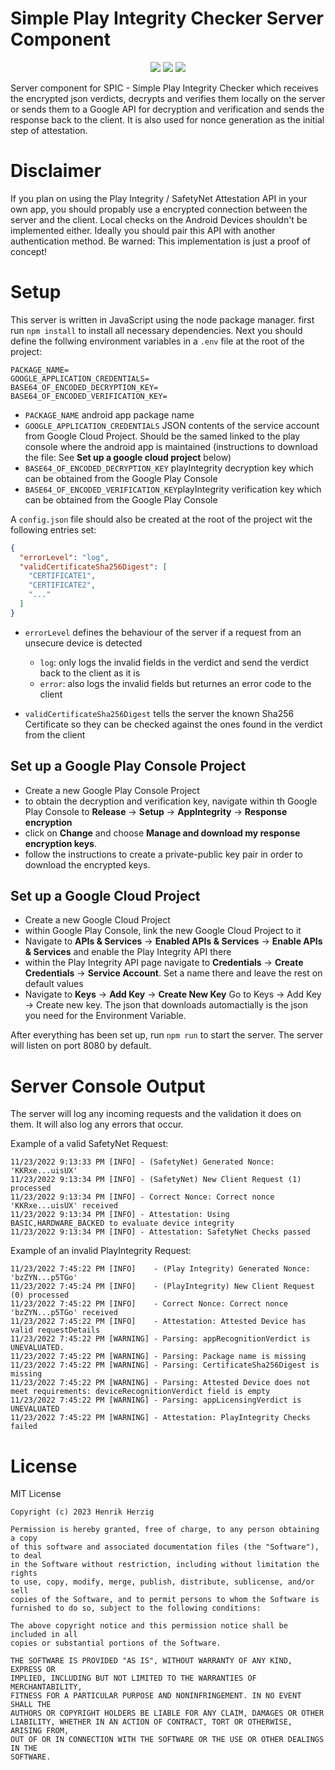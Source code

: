 # Simple Play Integrity Checker Server Component

<p align="center">
  <a href="https://opensource.org/licenses/MIT"><img src="https://img.shields.io/badge/License-MIT-green.svg"></a>
  <img src="https://img.shields.io/badge/JavaScript-F7DF1E?&logo=javascript&logoColor=black">
  <a href="https://github.com/herzhenr/spic-server/releases"><img src="https://img.shields.io/github/release/herzhenr/spic-server.svg?logo=github&color=blue"></a>
</p>

Server component for SPIC - Simple Play Integrity Checker which receives the encrypted json verdicts, decrypts and verifies them locally on the server or sends them to a Google API for decryption and verification and sends the response back to the client. It is also used for nonce generation as the initial step of attestation.

# Disclaimer
If you plan on using the Play Integrity / SafetyNet Attestation API in your own app, you should propably use a encrypted connection between the server and the client. Local checks on the Android Devices shouldn't be implemented either. Ideally you should pair this API with another authentication method. Be warned: This implementation is just a proof of concept!
# Setup

This server is written in JavaScript using the node package manager. first run `npm install` to install all necessary dependencies. Next you should define the follwing environment variables in a `.env` file at the root of the project:

```
PACKAGE_NAME=
GOOGLE_APPLICATION_CREDENTIALS=
BASE64_OF_ENCODED_DECRYPTION_KEY=
BASE64_OF_ENCODED_VERIFICATION_KEY=
```

- `PACKAGE_NAME` android app package name
- `GOOGLE_APPLICATION_CREDENTIALS` JSON contents of the service account from Google Cloud Project. Should be the samed linked to the play console where the android app is maintained (instructions to download the file: See **Set up a google cloud project** below)
- `BASE64_OF_ENCODED_DECRYPTION_KEY` playIntegrity decryption key which can be obtained from the Google Play Console
- `BASE64_OF_ENCODED_VERIFICATION_KEY`playIntegrity verification key which can be obtained from the Google Play Console

A `config.json` file should also be created at the root of the project wit the following entries set:

```json
{
  "errorLevel": "log",
  "validCertificateSha256Digest": [
    "CERTIFICATE1",
    "CERTIFICATE2",
    "..."
  ]
}
```
- `errorLevel` defines the behaviour of the server if a request from an unsecure device is detected
  - `log`: only logs the invalid fields in the verdict and send the verdict back to the client as it is
  - `error`: also logs the invalid fields but returnes an error code to the client

- `validCertificateSha256Digest` tells the server the known Sha256 Certificate so they can be checked against the ones found in the verdict from the client
## Set up a Google Play Console Project
- Create a new Google Play Console Project
- to obtain the decryption and verification key, navigate within th Google Play Console to **Release** -> **Setup** -> **AppIntegrity** -> **Response encryption**
- click on **Change** and choose **Manage and download my response encryption keys**.
- follow the instructions to create a private-public key pair in order to download the encrypted keys.

## Set up a Google Cloud Project
- Create a new Google Cloud Project
- within Google Play Console, link the new Google Cloud Project to it
- Navigate to **APIs & Services** -> **Enabled APIs & Services** -> **Enable APIs & Services** and enable the Play Integrity API there
- within the Play Integrity API page navigate to **Credentials** -> **Create Credentials** -> **Service Account**. Set a name there and leave the rest on default values
- Navigate to **Keys** -> **Add Key** -> **Create New Key**
Go to Keys -> Add Key -> Create new key. The json that downloads automactially is the json you need for the Environment Variable.

After everything has been set up, run `npm run` to start the server. The server will listen on port 8080 by default.

# Server Console Output
The server will log any incoming requests and the validation it does on them. It will also log any errors that occur.

Example of a valid SafetyNet Request:
```
11/23/2022 9:13:33 PM [INFO] - (SafetyNet) Generated Nonce: 'KKRxe...uisUX'
11/23/2022 9:13:34 PM [INFO] - (SafetyNet) New Client Request (1) processed
11/23/2022 9:13:34 PM [INFO] - Correct Nonce: Correct nonce 'KKRxe...uisUX' received
11/23/2022 9:13:34 PM [INFO] - Attestation: Using BASIC,HARDWARE_BACKED to evaluate device integrity
11/23/2022 9:13:34 PM [INFO] - Attestation: SafetyNet Checks passed
```

Example of an invalid PlayIntegrity Request:
```
11/23/2022 7:45:22 PM [INFO]    - (Play Integrity) Generated Nonce: 'bzZYN...p5TGo'
11/23/2022 7:45:24 PM [INFO]    - (PlayIntegrity) New Client Request (0) processed
11/23/2022 7:45:22 PM [INFO]    - Correct Nonce: Correct nonce 'bzZYN...p5TGo' received
11/23/2022 7:45:22 PM [INFO]    - Attestation: Attested Device has valid requestDetails
11/23/2022 7:45:22 PM [WARNING] - Parsing: appRecognitionVerdict is UNEVALUATED.
11/23/2022 7:45:22 PM [WARNING] - Parsing: Package name is missing
11/23/2022 7:45:22 PM [WARNING] - Parsing: CertificateSha256Digest is missing
11/23/2022 7:45:22 PM [WARNING] - Parsing: Attested Device does not meet requirements: deviceRecognitionVerdict field is empty
11/23/2022 7:45:22 PM [WARNING] - Parsing: appLicensingVerdict is UNEVALUATED
11/23/2022 7:45:22 PM [WARNING] - Attestation: PlayIntegrity Checks failed
```

# License
MIT License

```
Copyright (c) 2023 Henrik Herzig

Permission is hereby granted, free of charge, to any person obtaining a copy
of this software and associated documentation files (the "Software"), to deal
in the Software without restriction, including without limitation the rights
to use, copy, modify, merge, publish, distribute, sublicense, and/or sell
copies of the Software, and to permit persons to whom the Software is
furnished to do so, subject to the following conditions:

The above copyright notice and this permission notice shall be included in all
copies or substantial portions of the Software.

THE SOFTWARE IS PROVIDED "AS IS", WITHOUT WARRANTY OF ANY KIND, EXPRESS OR
IMPLIED, INCLUDING BUT NOT LIMITED TO THE WARRANTIES OF MERCHANTABILITY,
FITNESS FOR A PARTICULAR PURPOSE AND NONINFRINGEMENT. IN NO EVENT SHALL THE
AUTHORS OR COPYRIGHT HOLDERS BE LIABLE FOR ANY CLAIM, DAMAGES OR OTHER
LIABILITY, WHETHER IN AN ACTION OF CONTRACT, TORT OR OTHERWISE, ARISING FROM,
OUT OF OR IN CONNECTION WITH THE SOFTWARE OR THE USE OR OTHER DEALINGS IN THE
SOFTWARE.
```